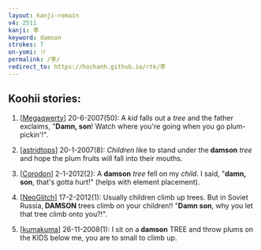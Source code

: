 ```yaml
---
layout: kanji-remain
v4: 2511
kanji: 李
keyword: damson
strokes: 7
on-yomi: リ
permalink: /李/
redirect_to: https://hochanh.github.io/rtk/李
---
```


## Koohii stories: 

1) [<a href="http://kanji.koohii.com/profile/Megaqwerty">Megaqwerty</a>] 20-6-2007(50): A <em>kid</em> falls out a <em>tree</em> and the father exclaims, &quot;<strong>Damn, son</strong>! Watch where you&#039;re going when you go plum-pickin&#039;!&quot;.

2) [<a href="http://kanji.koohii.com/profile/astridtops">astridtops</a>] 20-1-2007(8): <em>Children</em> like to stand under the<strong> damson</strong> <em>tree</em> and hope the plum fruits will fall into their mouths.

3) [<a href="http://kanji.koohii.com/profile/Corodon">Corodon</a>] 2-1-2012(2): A <strong>damson</strong> <em>tree</em> fell on my <em>child</em>. I said, &quot;<strong>damn, son</strong>, that&#039;s gotta hurt!&quot; (helps with element placement).

4) [<a href="http://kanji.koohii.com/profile/NeoGlitch">NeoGlitch</a>] 17-2-2012(1): Usually children climb up trees. But in Soviet Russia,<strong> DAMSON</strong> trees climb on your children!! &quot;<strong>Damn son</strong>, why you let that tree climb onto you?!&quot;.

5) [<a href="http://kanji.koohii.com/profile/kumakuma">kumakuma</a>] 26-11-2008(1): I sit on a<strong> damson</strong> TREE and throw plums on the KIDS below me, you are to small to climb up.

